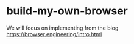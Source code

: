 # build-my-own-browser
We will focus on implementing from the blog https://browser.engineering/intro.html
